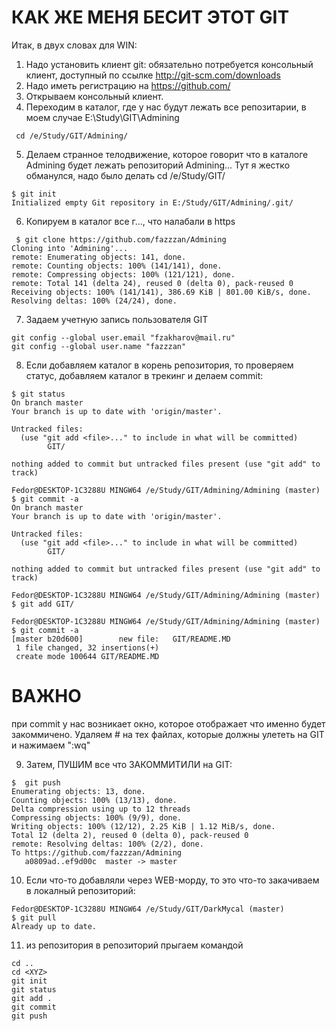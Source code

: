 # КАК  ЖЕ МЕНЯ БЕСИТ ЭТОТ GIT

Итак, в двух словах для WIN:

1. Надо установить клиент git: обязательно потребуется консольный клиент, доступный по ссылке <http://git-scm.com/downloads>
2. Надо иметь регистрацию на <https://github.com/>
3. Открываем консольный клиент.
4. Переходим в каталог, где у нас будут лежать все репозитарии, в моем случае E:\Study\GIT\Admining

```
 cd /e/Study/GIT/Admining/
```

5. Делаем странное телодвижение, которое говорит что в каталоге Admining будет лежать репозиторий Admining... Тут я жестко обманулся, надо было делать 
cd /e/Study/GIT/

```
$ git init
Initialized empty Git repository in E:/Study/GIT/Admining/.git/
```

6. Копируем в каталог все г..., что налабали в https

```
 $ git clone https://github.com/fazzzan/Admining
Cloning into 'Admining'...
remote: Enumerating objects: 141, done.
remote: Counting objects: 100% (141/141), done.
remote: Compressing objects: 100% (121/121), done.
remote: Total 141 (delta 24), reused 0 (delta 0), pack-reused 0
Receiving objects: 100% (141/141), 386.69 KiB | 801.00 KiB/s, done.
Resolving deltas: 100% (24/24), done.
```
7. Задаем учетную запись пользователя GIT
```
git config --global user.email "fzakharov@mail.ru"
git config --global user.name "fazzzan"
```
8. Если добавляем каталог в корень репозитория, то проверяем статус, добавляем каталог в трекинг и делаем commit:

```
$ git status
On branch master
Your branch is up to date with 'origin/master'.

Untracked files:
  (use "git add <file>..." to include in what will be committed)
        GIT/

nothing added to commit but untracked files present (use "git add" to track)

Fedor@DESKTOP-1C3288U MINGW64 /e/Study/GIT/Admining/Admining (master)
$ git commit -a
On branch master
Your branch is up to date with 'origin/master'.

Untracked files:
  (use "git add <file>..." to include in what will be committed)
        GIT/

nothing added to commit but untracked files present (use "git add" to track)

Fedor@DESKTOP-1C3288U MINGW64 /e/Study/GIT/Admining/Admining (master)
$ git add GIT/

Fedor@DESKTOP-1C3288U MINGW64 /e/Study/GIT/Admining/Admining (master)
$ git commit -a
[master b20d600]        new file:   GIT/README.MD
 1 file changed, 32 insertions(+)
 create mode 100644 GIT/README.MD
```
# ВАЖНО
при commit у нас возникает окно, которое отображает что именно будет закоммичено. Удаляем # на тех файлах, которые должны улететь на GIT
и нажимаем
":wq"

9. Затем, ПУШИМ все что ЗАКОММИТИЛИ на GIT:
```
$  git push
Enumerating objects: 13, done.
Counting objects: 100% (13/13), done.
Delta compression using up to 12 threads
Compressing objects: 100% (9/9), done.
Writing objects: 100% (12/12), 2.25 KiB | 1.12 MiB/s, done.
Total 12 (delta 2), reused 0 (delta 0), pack-reused 0
remote: Resolving deltas: 100% (2/2), done.
To https://github.com/fazzzan/Admining
   a0809ad..ef9d00c  master -> master

```

10. Если что-то добавляли через WEB-морду, то это что-то закачиваем в локалный репозиторий:

```
Fedor@DESKTOP-1C3288U MINGW64 /e/Study/GIT/DarkMycal (master)
$ git pull
Already up to date.
```

11. из репозитория в репозиторий прыгаем командой 

```
cd ..
cd <XYZ>
git init
git status
git add . 
git commit
git push
```
